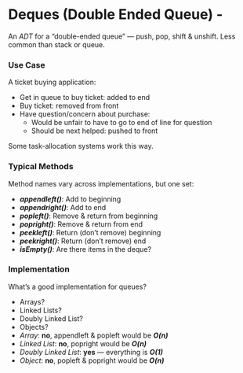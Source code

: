 # Deques (Double Ended Queue) - 

An *ADT* for a “double-ended queue” — push, pop, shift & unshift.
Less common than stack or queue.

### Use Case
A ticket buying application:
- Get in queue to buy ticket: added to end
- Buy ticket: removed from front
- Have question/concern about purchase:
    - Would be unfair to have to go to end of line for question
    - Should be next helped: pushed to front

Some task-allocation systems work this way.

### Typical Methods
Method names vary across implementations, but one set:
- ***appendleft()***: Add to beginning
- ***appendright()***: Add to end
- ***popleft()***: Remove & return from beginning
- ***popright()***: Remove & return from end
- ***peekleft()***: Return (don’t remove) beginning
- ***peekright()***: Return (don’t remove) end
- ***isEmpty()***: Are there items in the deque?

### Implementation
What’s a good implementation for queues?
- Arrays?
- Linked Lists?
- Doubly Linked List?
- Objects?
- *Array*: **no**, appendleft & popleft would be ***O(n)***
- *Linked List*: **no**, popright would be ***O(n)***
- *Doubly Linked List*: **yes** — everything is ***O(1)***
- *Object*: **no**, popleft & popright would be ***O(n)***

